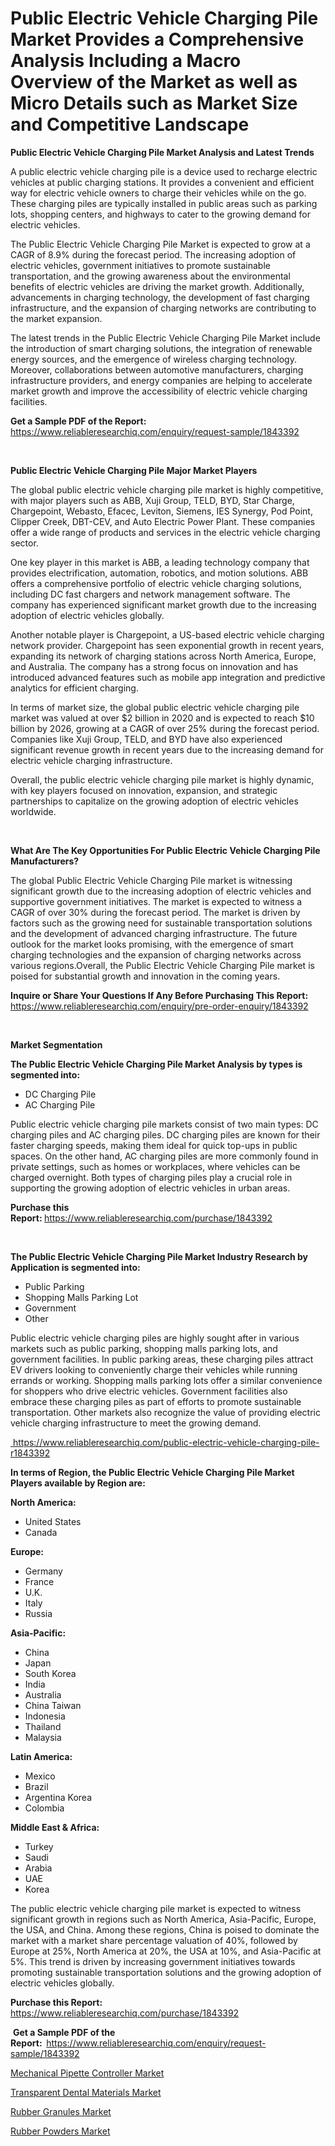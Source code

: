 <p><h1>Public Electric Vehicle Charging Pile Market Provides a Comprehensive Analysis Including a Macro Overview of the Market as well as Micro Details such as Market Size and Competitive Landscape</h1></p><p><strong>Public Electric Vehicle Charging Pile Market Analysis and Latest Trends</strong></p>
<p><p>A public electric vehicle charging pile is a device used to recharge electric vehicles at public charging stations. It provides a convenient and efficient way for electric vehicle owners to charge their vehicles while on the go. These charging piles are typically installed in public areas such as parking lots, shopping centers, and highways to cater to the growing demand for electric vehicles.</p><p>The Public Electric Vehicle Charging Pile Market is expected to grow at a CAGR of 8.9% during the forecast period. The increasing adoption of electric vehicles, government initiatives to promote sustainable transportation, and the growing awareness about the environmental benefits of electric vehicles are driving the market growth. Additionally, advancements in charging technology, the development of fast charging infrastructure, and the expansion of charging networks are contributing to the market expansion.</p><p>The latest trends in the Public Electric Vehicle Charging Pile Market include the introduction of smart charging solutions, the integration of renewable energy sources, and the emergence of wireless charging technology. Moreover, collaborations between automotive manufacturers, charging infrastructure providers, and energy companies are helping to accelerate market growth and improve the accessibility of electric vehicle charging facilities.</p></p>
<p><strong>Get a Sample PDF of the Report:&nbsp;</strong> <a href="https://www.reliableresearchiq.com/enquiry/request-sample/1843392">https://www.reliableresearchiq.com/enquiry/request-sample/1843392</a></p>
<p>&nbsp;</p>
<p><strong>Public Electric Vehicle Charging Pile Major Market Players</strong></p>
<p><p>The global public electric vehicle charging pile market is highly competitive, with major players such as ABB, Xuji Group, TELD, BYD, Star Charge, Chargepoint, Webasto, Efacec, Leviton, Siemens, IES Synergy, Pod Point, Clipper Creek, DBT-CEV, and Auto Electric Power Plant. These companies offer a wide range of products and services in the electric vehicle charging sector.</p><p>One key player in this market is ABB, a leading technology company that provides electrification, automation, robotics, and motion solutions. ABB offers a comprehensive portfolio of electric vehicle charging solutions, including DC fast chargers and network management software. The company has experienced significant market growth due to the increasing adoption of electric vehicles globally.</p><p>Another notable player is Chargepoint, a US-based electric vehicle charging network provider. Chargepoint has seen exponential growth in recent years, expanding its network of charging stations across North America, Europe, and Australia. The company has a strong focus on innovation and has introduced advanced features such as mobile app integration and predictive analytics for efficient charging.</p><p>In terms of market size, the global public electric vehicle charging pile market was valued at over $2 billion in 2020 and is expected to reach $10 billion by 2026, growing at a CAGR of over 25% during the forecast period. Companies like Xuji Group, TELD, and BYD have also experienced significant revenue growth in recent years due to the increasing demand for electric vehicle charging infrastructure.</p><p>Overall, the public electric vehicle charging pile market is highly dynamic, with key players focused on innovation, expansion, and strategic partnerships to capitalize on the growing adoption of electric vehicles worldwide.</p></p>
<p>&nbsp;</p>
<p><strong>What Are The Key Opportunities For Public Electric Vehicle Charging Pile Manufacturers?</strong></p>
<p><p>The global Public Electric Vehicle Charging Pile market is witnessing significant growth due to the increasing adoption of electric vehicles and supportive government initiatives. The market is expected to witness a CAGR of over 30% during the forecast period. The market is driven by factors such as the growing need for sustainable transportation solutions and the development of advanced charging infrastructure. The future outlook for the market looks promising, with the emergence of smart charging technologies and the expansion of charging networks across various regions.Overall, the Public Electric Vehicle Charging Pile market is poised for substantial growth and innovation in the coming years.</p></p>
<p><strong>Inquire or Share Your Questions If Any Before Purchasing This Report:</strong> <a href="https://www.reliableresearchiq.com/enquiry/pre-order-enquiry/1843392">https://www.reliableresearchiq.com/enquiry/pre-order-enquiry/1843392</a></p>
<p>&nbsp;</p>
<p><strong>Market Segmentation</strong></p>
<p><strong>The Public Electric Vehicle Charging Pile Market Analysis by types is segmented into:</strong></p>
<p><ul><li>DC Charging Pile</li><li>AC Charging Pile</li></ul></p>
<p><p>Public electric vehicle charging pile markets consist of two main types: DC charging piles and AC charging piles. DC charging piles are known for their faster charging speeds, making them ideal for quick top-ups in public spaces. On the other hand, AC charging piles are more commonly found in private settings, such as homes or workplaces, where vehicles can be charged overnight. Both types of charging piles play a crucial role in supporting the growing adoption of electric vehicles in urban areas.</p></p>
<p><strong>Purchase this Report:&nbsp;</strong><a href="https://www.reliableresearchiq.com/purchase/1843392">https://www.reliableresearchiq.com/purchase/1843392</a></p>
<p>&nbsp;</p>
<p><strong>The Public Electric Vehicle Charging Pile Market Industry Research by Application is segmented into:</strong></p>
<p><ul><li>Public Parking</li><li>Shopping Malls Parking Lot</li><li>Government</li><li>Other</li></ul></p>
<p><p>Public electric vehicle charging piles are highly sought after in various markets such as public parking, shopping malls parking lots, and government facilities. In public parking areas, these charging piles attract EV drivers looking to conveniently charge their vehicles while running errands or working. Shopping malls parking lots offer a similar convenience for shoppers who drive electric vehicles. Government facilities also embrace these charging piles as part of efforts to promote sustainable transportation. Other markets also recognize the value of providing electric vehicle charging infrastructure to meet the growing demand.</p></p>
<p><a href="https://www.reliableresearchiq.com/public-electric-vehicle-charging-pile-r1843392">&nbsp;https://www.reliableresearchiq.com/public-electric-vehicle-charging-pile-r1843392</a></p>
<p><strong>In terms of Region, the Public Electric Vehicle Charging Pile Market Players available by Region are:</strong></p>
<p>
    <p> <strong> North America: </strong>
        <ul>
            <li>United States</li>
            <li>Canada</li>
        </ul>
        </p> 
    <p> <strong> Europe: </strong>
        <ul>
            <li>Germany</li>
            <li>France</li>
            <li>U.K.</li>
            <li>Italy</li>
            <li>Russia</li>
        </ul>
        </p> 
    <p> <strong> Asia-Pacific: </strong>
        <ul>
            <li>China</li>
            <li>Japan</li>
            <li>South Korea</li>
            <li>India</li>
            <li>Australia</li>
            <li>China Taiwan</li>
            <li>Indonesia</li>
            <li>Thailand</li>
            <li>Malaysia</li>
        </ul>
        </p> 
    <p> <strong> Latin America: </strong>
        <ul>
            <li>Mexico</li>
            <li>Brazil</li>
            <li>Argentina Korea</li>
            <li>Colombia</li>
        </ul>
        </p> 
    <p> <strong> Middle East & Africa: </strong>
        <ul>
            <li>Turkey</li>
            <li>Saudi</li>
            <li>Arabia</li>
            <li>UAE</li>
            <li>Korea</li>
        </ul>
    </p>
    </p>
<p><p>The public electric vehicle charging pile market is expected to witness significant growth in regions such as North America, Asia-Pacific, Europe, the USA, and China. Among these regions, China is poised to dominate the market with a market share percentage valuation of 40%, followed by Europe at 25%, North America at 20%, the USA at 10%, and Asia-Pacific at 5%. This trend is driven by increasing government initiatives towards promoting sustainable transportation solutions and the growing adoption of electric vehicles globally.</p></p>
<p><strong>Purchase this Report: </strong><a href="https://www.reliableresearchiq.com/purchase/1843392">https://www.reliableresearchiq.com/purchase/1843392</a></p>
<p>&nbsp;<strong>Get a Sample PDF of the Report:&nbsp;&nbsp;</strong><a href="https://www.reliableresearchiq.com/enquiry/request-sample/1843392">https://www.reliableresearchiq.com/enquiry/request-sample/1843392</a></p>
<p><strong></strong></p>
<p><p><a href="https://medium.com/@jeniw10236654655/global-mechanical-pipette-controller-market-by-product-type-by-application-by-region-and-646a21d79e42">Mechanical Pipette Controller Market</a></p><p><a href="https://medium.com/@clairhane_9803/transparent-dental-materials-market-global-market-share-and-ranking-overall-sales-and-demand-82a0d3aae7fd">Transparent Dental Materials Market</a></p><p><a href="https://github.com/hskmn/Market-Research-Report-List-1/blob/main/rubber-granules-market.md">Rubber Granules Market</a></p><p><a href="https://github.com/caylechardson65746/Market-Research-Report-List-1/blob/main/rubber-powders-market.md">Rubber Powders Market</a></p></p>